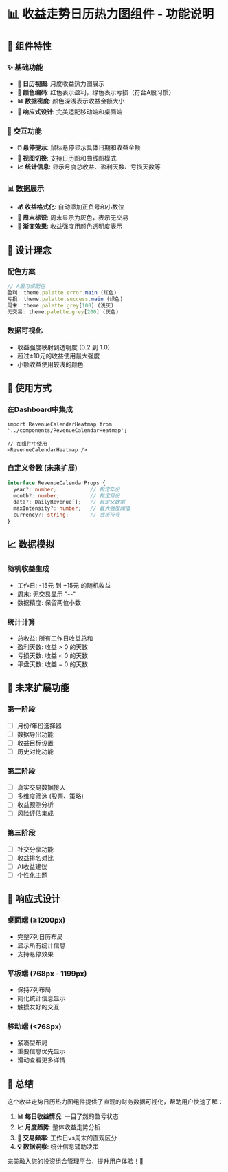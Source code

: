 # 📊 收益走势日历热力图组件 - 功能说明

## 🎯 组件特性

### ✨ 基础功能
- **📅 日历视图**: 月度收益热力图展示
- **🎨 颜色编码**: 红色表示盈利，绿色表示亏损（符合A股习惯）
- **📊 数据密度**: 颜色深浅表示收益金额大小
- **📱 响应式设计**: 完美适配移动端和桌面端

### 🔧 交互功能
- **🖱️ 悬停提示**: 鼠标悬停显示具体日期和收益金额
- **🎯 视图切换**: 支持日历图和曲线图模式
- **📈 统计信息**: 显示月度总收益、盈利天数、亏损天数等

### 📊 数据展示
- **💰 收益格式化**: 自动添加正负号和小数位
- **📅 周末标识**: 周末显示为灰色，表示无交易
- **🎨 渐变效果**: 收益强度用颜色透明度表示

## 🎨 设计理念

### 配色方案
```typescript
// A股习惯配色
盈利: theme.palette.error.main (红色)
亏损: theme.palette.success.main (绿色)
周末: theme.palette.grey[100] (浅灰)
无交易: theme.palette.grey[200] (灰色)
```

### 数据可视化
- 收益强度映射到透明度 (0.2 到 1.0)
- 超过±10元的收益使用最大强度
- 小额收益使用较浅的颜色

## 🚀 使用方式

### 在Dashboard中集成
```tsx
import RevenueCalendarHeatmap from '../components/RevenueCalendarHeatmap';

// 在组件中使用
<RevenueCalendarHeatmap />
```

### 自定义参数 (未来扩展)
```typescript
interface RevenueCalendarProps {
  year?: number;           // 指定年份
  month?: number;          // 指定月份
  data?: DailyRevenue[];   // 自定义数据
  maxIntensity?: number;   // 最大强度阈值
  currency?: string;       // 货币符号
}
```

## 📈 数据模拟

### 随机收益生成
- 工作日: -15元 到 +15元 的随机收益
- 周末: 无交易显示 "--"
- 数据精度: 保留两位小数

### 统计计算
- 总收益: 所有工作日收益总和
- 盈利天数: 收益 > 0 的天数
- 亏损天数: 收益 < 0 的天数
- 平盘天数: 收益 = 0 的天数

## 🎯 未来扩展功能

### 第一阶段
- [ ] 月份/年份选择器
- [ ] 数据导出功能
- [ ] 收益目标设置
- [ ] 历史对比功能

### 第二阶段  
- [ ] 真实交易数据接入
- [ ] 多维度筛选 (股票、策略)
- [ ] 收益预测分析
- [ ] 风险评估集成

### 第三阶段
- [ ] 社交分享功能
- [ ] 收益排名对比
- [ ] AI收益建议
- [ ] 个性化主题

## 📱 响应式设计

### 桌面端 (≥1200px)
- 完整7列日历布局
- 显示所有统计信息
- 支持悬停效果

### 平板端 (768px - 1199px)
- 保持7列布局
- 简化统计信息显示
- 触摸友好的交互

### 移动端 (<768px)
- 紧凑型布局
- 重要信息优先显示
- 滑动查看更多详情

## 🎉 总结

这个收益走势日历热力图组件提供了直观的财务数据可视化，帮助用户快速了解：

1. **📊 每日收益情况**: 一目了然的盈亏状态
2. **📈 月度趋势**: 整体收益走势分析  
3. **🎯 交易频率**: 工作日vs周末的直观区分
4. **💡 数据洞察**: 统计信息辅助决策

完美融入您的投资组合管理平台，提升用户体验！🚀
